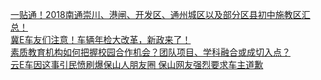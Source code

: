   
[一贴通！2018南通崇川、港闸、开发区、通州城区以及部分区县初中施教区汇总！](http://www.dianyue.me/archives/482/e160ttuekd7gj55t/)  
[冀E车友们注意！车辆年检大改革，新政来了！](http://www.dianyue.me/archives/182/llewnqcqqc9id41e/)  
[素质教育机构如何把握校园合作机会？团队项目、学科融合或成切入点？](http://www.dianyue.me/archives/669/ttonvdcekqmddr2h/)  
[云E车因这事引民愤刷爆保山人朋友圈 保山网友强烈要求车主道歉](http://www.dianyue.me/archives/045/272dbxaeiln35y3v/)